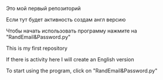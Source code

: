 Это мой первый репозиторий

Если тут будет активность создам англ версию

Чтобы начать использовать программу нажмите на "RandEmail&Password.py"

This is my first repository

If there is activity here I will create an English version

To start using the program, click on "RandEmail&Password.py"

